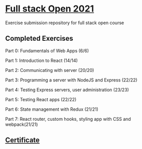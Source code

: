 # [Full stack Open 2021](https://fullstackopen.com/en/)
 Exercise submission repository for full stack open course
 <br>
 
 ## Completed Exercises
  Part 0: Fundamentals of Web Apps (6/6)
  
  Part 1: Introduction to React (14/14)

  Part 2: Communicating with server (20/20)

  Part 3: Programming a server with NodeJS and Express (22/22)

  Part 4: Testing Express servers, user administration (23/23)
  
  Part 5: Testing React apps (22/22)

  Part 6: State management with Redux (21/21)
  
  Part 7: React router, custom hooks, styling app with CSS and webpack(21/21)


## [Certificate](https://studies.cs.helsinki.fi/stats/api/certificate/fullstackopen/en/50eeafbe97775a7efae1496e3d518179)
